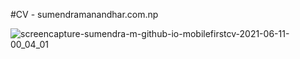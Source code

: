 #CV - sumendramanandhar.com.np

![screencapture-sumendra-m-github-io-mobilefirstcv-2021-06-11-00_04_01](https://user-images.githubusercontent.com/34668297/121576874-97e8bb00-ca48-11eb-8a0e-8ecc8cdccb8d.png)


